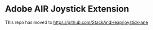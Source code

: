 Adobe AIR Joystick Extension
============================

This repo has moved to https://github.com/StackAndHeap/joystick-ane
